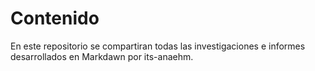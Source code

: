 # Contenido

En este repositorio se compartiran todas las investigaciones e informes desarrollados en Markdawn por its-anaehm.
